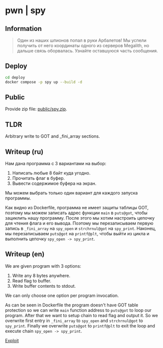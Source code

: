 # pwn | spy

## Information

> Один из наших шпионов попал в руки Арбалетов! Мы успели получить от него координаты одного из серверов Megalith, но дальше связь оборвалась. Узнайте оставшуюся часть сообщения.

## Deploy

```sh
cd deploy
docker compose -p spy up --build -d
```

## Public

Provide zip file: [public/spy.zip](public/spy.zip).

## TLDR

Arbitrary write to GOT and _fini_array sections.

## Writeup (ru)

Нам дана программа с 3 вариантами на выбор:
1) Написать любые 8 байт куда угодно.
2) Прочитать флаг в буфер.
3) Вывести содержимое буфера на экран.

Мы можем выбрать только один вариант для каждого запуска программы.

Как видно из Dockerfile, программа не имеет защиты таблицы GOT, поэтому мы можем записать адрес функции `main` в `puts@got`, чтобы зациклить нашу программу. После этого мы хотим настроить цепочку для чтения флага и его вывода. Поэтому мы перезаписываем первую запись в `_fini_array` на `spy_open` и `strchrnul@got` на `spy_print`. Наконец, мы перезаписываем `puts@got` на `printf@plt`, чтобы выйти из цикла и выполнить цепочку `spy_open -> spy_print`.

## Writeup (en)

We are given program with 3 options:
1) Write any 8 bytes anywhere.
2) Read flag to buffer.
3) Write buffer contents to stdout.

We can only choose one option per program invocation.

As can be seen in Dockerfile the program doesn't have GOT table protection so we can write `main` function address to `puts@got` to loop our program.
After that we want to setup chain to read flag and output it. So we overwrite first entry in `_fini_array` to `spy_open` and `strchrnul@got` to `spy_print`. Finally we overwrite `puts@got` to `printf@plt` to exit the loop and execute chain `spy_open -> spy_print`.

[Exploit](solve/sploit.py)

